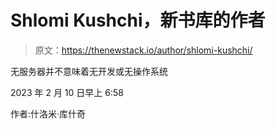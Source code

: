 # Shlomi Kushchi，新书库的作者

> 原文：<https://thenewstack.io/author/shlomi-kushchi/>

无服务器并不意味着无开发或无操作系统

2023 年 2 月 10 日早上 6:58

作者:什洛米·库什奇